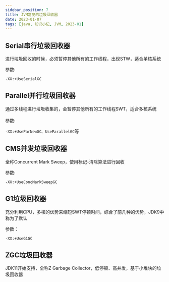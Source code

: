 ```yaml
---
sidebar_position: 7
title: JVM常见的垃圾回收器
date: 2023-01-07
tags: [java, 知识小记, JVM, 2023-01]
---
```




## Serial串行垃圾回收器

进行垃圾回收的时候，必须暂停其他所有的工作线程，出现STW，适合单核系统


参数:

`-XX:+UseSerialGC`

## Parallel并行垃圾回收器

通过多线程进行垃圾收集的，会暂停其他所有的工作线程SWT，适合多核系统
<br></br>
参数:

`-XX:+UseParNewGC、UseParallelGC`等

## CMS并发垃圾回收器

全称Concurrent Mark Sweep，使用标记-清除算法进行回收

参数:

`-XX:+UseConcMarkSweepGC`

## G1垃圾回收器

充分利用CPU，多核的优势来缩短SWT停顿时间，综合了前几种的优势，JDK9中称为了默认

参数：

`-XX:+UseG1GC`

## ZGC垃圾回收器

JDK11开始支持，全称Z Garbage Collector，低停顿、高并发，基于小堆块的垃圾回收器

